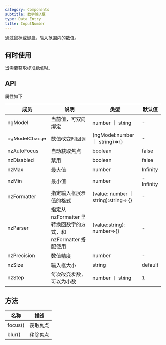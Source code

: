 ```yaml
---
category: Components
subtitle: 数字输入框
type: Data Entry
title: InputNumber
---
```


通过鼠标或键盘，输入范围内的数值。

## 何时使用

当需要获取标准数值时。

## API

属性如下

| 成员 | 说明 | 类型 | 默认值 |
| --- | --- | --- | --- |
| ngModel | 当前值，可双向绑定 | number ｜ string | - |
| ngModelChange | 数值改变时回调 | (ngModel:number ｜ string)=>{} | - |
| nzAutoFocus | 自动获取焦点 | boolean | false |
| nzDisabled | 禁用 | boolean | false |
| nzMax | 最大值 | number | Infinity |
| nzMin | 最小值 | number | -Infinity |
| nzFormatter | 指定输入框展示值的格式 | (value: number ｜ string):string=> {} | - |
| nzParser | 指定从 nzFormatter 里转换回数字的方式，和 nzFormatter 搭配使用 | (value:string): number=>{} | - |
| nzPrecision | 数值精度 | number | - |
| nzSize | 输入框大小 | string | default |
| nzStep | 每次改变步数，可以为小数 | number ｜ string | 1 |

## 方法

| 名称 | 描述 |
| ---- | ----------- |
| focus() | 获取焦点 |
| blur() | 移除焦点 |
